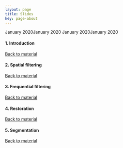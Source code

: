 ```yaml
---
layout: page
title: Slides
key: page-about
---
```

January 2020January 2020
January 2020January 2020
#### <a name="intro"></a> 1. Introduction   
[Back to material](material)

<script async class="speakerdeck-embed" data-id="7638857c039c4066a99918dcb0c8e09c" data-ratio="1.33333333333333" src="//speakerdeck.com/assets/embed.js"></script>

#### <a name="segm"></a> 2. Spatial filtering
[Back to material](material)

<script async class="speakerdeck-embed" data-id="7e7785acfe304700af1f97b68b8e60b2" data-ratio="1.33333333333333" src="//speakerdeck.com/assets/embed.js"></script>



#### <a name="fit"></a> 3. Frequential filtering
[Back to material](material)
 

<script async class="speakerdeck-embed" data-id="da1155215927466b8b0a3811db109240" data-ratio="1.33333333333333" src="//speakerdeck.com/assets/embed.js"></script>


#### <a name="motion"></a> 4. Restoration
[Back to material](material)

<script async class="speakerdeck-embed" data-id="59dcda7f7a5a46e3af940185ce1a72c5" data-ratio="1.33333333333333" src="//speakerdeck.com/assets/embed.js"></script>



#### <a name="form"></a> 5. Segmentation
[Back to material](material)

<script async class="speakerdeck-embed" data-id="29f7fd0f82f44c87b792edda39b8e3c5" data-ratio="1.33333333333333" src="//speakerdeck.com/assets/embed.js"></script>

